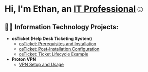 <h1>Hi, I'm Ethan, an <a href="https://www.linkedin.com/in/ethan-rowlett-851205158/">IT Professional</a>☺</h1>

<h2>👨‍💻 Information Technology Projects:</h2>

- <b>osTicket (Help Desk Ticketing System)</b>
  - [osTicket: Prerequisites and Installation](https://github.com/bigbearbunkie/osticket-prereqs)
  - [osTicket: Post-Installation Configuration](https://github.com/bigbearbunkie/osTicket-Post-Installation-Configuration)
  - [osTicket: Ticket Lifecycle Example](https://github.com/bigbearbunkie/osTicket-Life-Cycle-Examples/tree/main)
- <b>Proton VPN</b>
  - [VPN Setup and Usage](https://github.com/bigbearbunkie/VPN-Setup-and-Usage)


